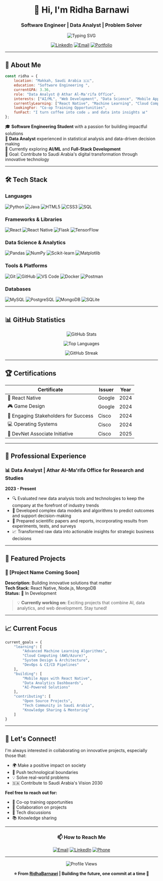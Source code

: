 <div align="center">
  
# 👋 Hi, I'm Ridha Barnawi

### Software Engineer | Data Analyst | Problem Solver

<img src="https://readme-typing-svg.herokuapp.com?font=Fira+Code&size=22&duration=3000&pause=1000&color=2E9EF7&center=true&vCenter=true&width=600&lines=Software+Engineering+Student;Data+Analyst+%40+Athar+Al-Ma'rifa;Building+The+Future+With+Code;Passionate+About+AI+%26+Web+Development" alt="Typing SVG" />

[![LinkedIn](https://img.shields.io/badge/LinkedIn-0077B5?style=for-the-badge&logo=linkedin&logoColor=white)](https://www.linkedin.com/in/ridha-barnawi-4b6094304/)
[![Email](https://img.shields.io/badge/Email-D14836?style=for-the-badge&logo=gmail&logoColor=white)](mailto:ridabarnawi@gmail.com)
[![Portfolio](https://img.shields.io/badge/Portfolio-000000?style=for-the-badge&logo=About.me&logoColor=white)](https://github.com/RidhaBarnawi)

</div>

---

## 🚀 About Me

```javascript
const ridha = {
    location: "Makkah, Saudi Arabia 🇸🇦",
    education: "Software Engineering ",
    currentGPA: 3.36,
    role: "Data Analyst @ Athar Al-Ma'rifa Office",
    interests: ["AI/ML", "Web Development", "Data Science", "Mobile Apps"],
    currentlyLearning: ["React Native", "Machine Learning", "Cloud Computing"],
    lookingFor: "Co-op Training Opportunities",
    funFact: "I turn coffee into code ☕ and data into insights 📊"
};
```

🎓 **Software Engineering Student** with a passion for building impactful solutions  
💼 **Data Analyst** experienced in statistical analysis and data-driven decision making  
🌱 Currently exploring **AI/ML** and **Full-Stack Development**  
🎯 Goal: Contribute to Saudi Arabia's digital transformation through innovative technology

---

## 🛠️ Tech Stack

### Languages
![Python](https://img.shields.io/badge/Python-3776AB?style=for-the-badge&logo=python&logoColor=white)
![Java](https://img.shields.io/badge/Java-ED8B00?style=for-the-badge&logo=openjdk&logoColor=white)
![HTML5](https://img.shields.io/badge/HTML5-E34F26?style=for-the-badge&logo=html5&logoColor=white)
![CSS3](https://img.shields.io/badge/CSS3-1572B6?style=for-the-badge&logo=css3&logoColor=white)
![SQL](https://img.shields.io/badge/SQL-4479A1?style=for-the-badge&logo=mysql&logoColor=white)

### Frameworks & Libraries
![React](https://img.shields.io/badge/React-20232A?style=for-the-badge&logo=react&logoColor=61DAFB)
![React Native](https://img.shields.io/badge/React_Native-20232A?style=for-the-badge&logo=react&logoColor=61DAFB)
![Flask](https://img.shields.io/badge/Flask-000000?style=for-the-badge&logo=flask&logoColor=white)
![TensorFlow](https://img.shields.io/badge/TensorFlow-FF6F00?style=for-the-badge&logo=tensorflow&logoColor=white)

### Data Science & Analytics
![Pandas](https://img.shields.io/badge/Pandas-150458?style=for-the-badge&logo=pandas&logoColor=white)
![NumPy](https://img.shields.io/badge/NumPy-013243?style=for-the-badge&logo=numpy&logoColor=white)
![Scikit-learn](https://img.shields.io/badge/Scikit--learn-F7931E?style=for-the-badge&logo=scikit-learn&logoColor=white)
![Matplotlib](https://img.shields.io/badge/Matplotlib-11557c?style=for-the-badge&logo=python&logoColor=white)

### Tools & Platforms
![Git](https://img.shields.io/badge/Git-F05032?style=for-the-badge&logo=git&logoColor=white)
![GitHub](https://img.shields.io/badge/GitHub-100000?style=for-the-badge&logo=github&logoColor=white)
![VS Code](https://img.shields.io/badge/VS_Code-007ACC?style=for-the-badge&logo=visual-studio-code&logoColor=white)
![Docker](https://img.shields.io/badge/Docker-2496ED?style=for-the-badge&logo=docker&logoColor=white)
![Postman](https://img.shields.io/badge/Postman-FF6C37?style=for-the-badge&logo=postman&logoColor=white)

### Databases
![MySQL](https://img.shields.io/badge/MySQL-4479A1?style=for-the-badge&logo=mysql&logoColor=white)
![PostgreSQL](https://img.shields.io/badge/PostgreSQL-316192?style=for-the-badge&logo=postgresql&logoColor=white)
![MongoDB](https://img.shields.io/badge/MongoDB-47A248?style=for-the-badge&logo=mongodb&logoColor=white)
![SQLite](https://img.shields.io/badge/SQLite-07405E?style=for-the-badge&logo=sqlite&logoColor=white)

---

## 📊 GitHub Statistics

<div align="center">
  
![GitHub Stats](https://github-readme-stats.vercel.app/api?username=RidhaBarnawi&show_icons=true&theme=tokyonight&hide_border=true&count_private=true)

![Top Languages](https://github-readme-stats.vercel.app/api/top-langs/?username=RidhaBarnawi&layout=compact&theme=tokyonight&hide_border=true)

![GitHub Streak](https://github-readme-streak-stats.herokuapp.com/?user=RidhaBarnawi&theme=tokyonight&hide_border=true)

</div>

---

## 🏆 Certifications

<div align="center">

| Certificate | Issuer | Year |
|------------|--------|------|
| 📱 React Native | Google | 2024 |
| 🎮 Game Design | Google | 2024 |
| 🤝 Engaging Stakeholders for Success | Cisco | 2024 |
| 💻 Operating Systems | Cisco | 2024 |
| 🔧 DevNet Associate Initiative | Cisco | 2025 |

</div>

---

## 💼 Professional Experience

### 📊 Data Analyst | Athar Al-Ma'rifa Office for Research and Studies
**2023 - Present**

- 🔍 Evaluated new data analysis tools and technologies to keep the company at the forefront of industry trends
- 🤖 Developed complex data models and algorithms to predict outcomes and support decision-making
- 📝 Prepared scientific papers and reports, incorporating results from experiments, tests, and surveys
- 📈 Transformed raw data into actionable insights for strategic business decisions

---

## 🎯 Featured Projects

### 🌟 [Project Name Coming Soon]
**Description:** Building innovative solutions that matter  
**Tech Stack:** React Native, Node.js, MongoDB  
**Status:** 🚧 In Development

> 💡 **Currently working on:** Exciting projects that combine AI, data analytics, and web development. Stay tuned!

---

## 📈 Current Focus

```python
current_goals = {
    "learning": [
        "Advanced Machine Learning Algorithms",
        "Cloud Computing (AWS/Azure)",
        "System Design & Architecture",
        "DevOps & CI/CD Pipelines"
    ],
    "building": [
        "Mobile Apps with React Native",
        "Data Analytics Dashboards",
        "AI-Powered Solutions"
    ],
    "contributing": [
        "Open Source Projects",
        "Tech Community in Saudi Arabia",
        "Knowledge Sharing & Mentoring"
    ]
}
```

---

## 🤝 Let's Connect!

I'm always interested in collaborating on innovative projects, especially those that:
- 🌍 Make a positive impact on society
- 🚀 Push technological boundaries
- 💡 Solve real-world problems
- 🇸🇦 Contribute to Saudi Arabia's Vision 2030

**Feel free to reach out for:**
- 💼 Co-op training opportunities
- 🤝 Collaboration on projects
- 💬 Tech discussions
- 📚 Knowledge sharing

---

<div align="center">

### 📫 How to Reach Me

[![Email](https://img.shields.io/badge/Email-ridabarnawi%40gmail.com-red?style=flat-square&logo=gmail)](mailto:ridabarnawi@gmail.com)
[![LinkedIn](https://img.shields.io/badge/LinkedIn-Ridha%20Barnawi-blue?style=flat-square&logo=linkedin)](https://www.linkedin.com/in/ridha-barnawi-4b6094304/)
[![Phone](https://img.shields.io/badge/Phone-%2B966545425970-green?style=flat-square&logo=whatsapp)](tel:+966545425970)

---

![Profile Views](https://komarev.com/ghpvc/?username=RidhaBarnawi&color=blueviolet&style=flat-square)

**⭐ From [RidhaBarnawi](https://github.com/RidhaBarnawi) | Building the future, one commit at a time 🚀**

</div>
